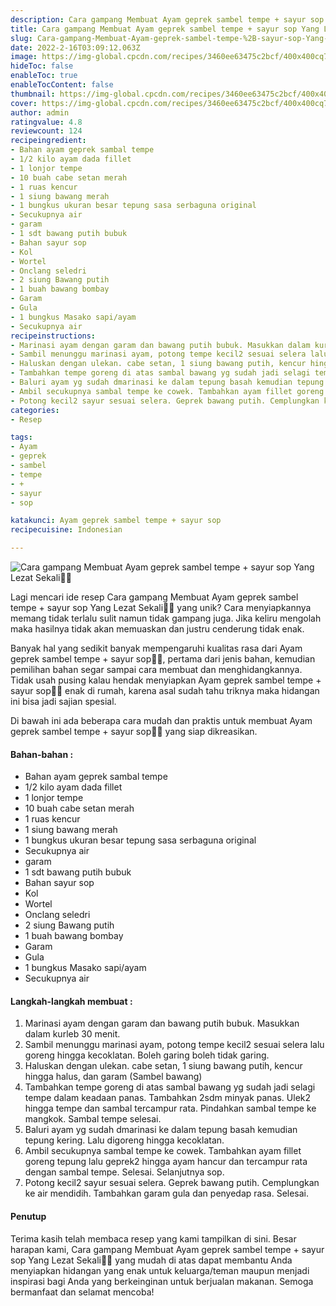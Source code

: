 ```yaml
---
description: Cara gampang Membuat Ayam geprek sambel tempe + sayur sop Yang Lezat Sekali"
title: Cara gampang Membuat Ayam geprek sambel tempe + sayur sop Yang Lezat Sekali
slug: Cara-gampang-Membuat-Ayam-geprek-sambel-tempe-%2B-sayur-sop-Yang-Lezat-Sekali
date: 2022-2-16T03:09:12.063Z
image: https://img-global.cpcdn.com/recipes/3460ee63475c2bcf/400x400cq70/photo.jpg
hideToc: false
enableToc: true
enableTocContent: false
thumbnail: https://img-global.cpcdn.com/recipes/3460ee63475c2bcf/400x400cq70/photo.jpg
cover: https://img-global.cpcdn.com/recipes/3460ee63475c2bcf/400x400cq70/photo.jpg
author: admin
ratingvalue: 4.8
reviewcount: 124
recipeingredient:
- Bahan ayam geprek sambal tempe
- 1/2 kilo ayam dada fillet
- 1 lonjor tempe
- 10 buah cabe setan merah
- 1 ruas kencur
- 1 siung bawang merah
- 1 bungkus ukuran besar tepung sasa serbaguna original
- Secukupnya air
- garam
- 1 sdt bawang putih bubuk
- Bahan sayur sop
- Kol
- Wortel
- Onclang seledri
- 2 siung Bawang putih
- 1 buah bawang bombay
- Garam
- Gula
- 1 bungkus Masako sapi/ayam
- Secukupnya air
recipeinstructions:
- Marinasi ayam dengan garam dan bawang putih bubuk. Masukkan dalam kurleb 30 menit.
- Sambil menunggu marinasi ayam, potong tempe kecil2 sesuai selera lalu goreng hingga kecoklatan. Boleh garing boleh tidak garing.
- Haluskan dengan ulekan. cabe setan, 1 siung bawang putih, kencur hingga halus, dan garam (Sambel bawang)
- Tambahkan tempe goreng di atas sambal bawang yg sudah jadi selagi tempe dalam keadaan panas. Tambahkan 2sdm minyak panas. Ulek2 hingga tempe dan sambal tercampur rata. Pindahkan sambal tempe ke mangkok. Sambal tempe selesai.
- Baluri ayam yg sudah dmarinasi ke dalam tepung basah kemudian tepung kering. Lalu digoreng hingga kecoklatan.
- Ambil secukupnya sambal tempe ke cowek. Tambahkan ayam fillet goreng tepung lalu geprek2 hingga ayam hancur dan tercampur rata dengan sambal tempe. Selesai. Selanjutnya sop.
- Potong kecil2 sayur sesuai selera. Geprek bawang putih. Cemplungkan ke air mendidih. Tambahkan garam gula dan penyedap rasa. Selesai.
categories:
- Resep

tags:
- Ayam
- geprek
- sambel
- tempe
- +
- sayur
- sop

katakunci: Ayam geprek sambel tempe + sayur sop
recipecuisine: Indonesian

---
```


![Cara gampang Membuat Ayam geprek sambel tempe + sayur sop Yang Lezat Sekali👩‍🍳](https://img-global.cpcdn.com/recipes/3460ee63475c2bcf/400x400cq70/photo.jpg)

Lagi mencari ide resep Cara gampang Membuat Ayam geprek sambel tempe + sayur sop Yang Lezat Sekali👩‍🍳 yang unik? Cara menyiapkannya memang tidak terlalu sulit namun tidak gampang juga. Jika keliru mengolah maka hasilnya tidak akan memuaskan dan justru cenderung tidak enak.

Banyak hal yang sedikit banyak mempengaruhi kualitas rasa dari Ayam geprek sambel tempe + sayur sop👩‍🍳, pertama dari jenis bahan, kemudian pemilihan bahan segar sampai cara membuat dan menghidangkannya. Tidak usah pusing kalau hendak menyiapkan Ayam geprek sambel tempe + sayur sop👩‍🍳 enak di rumah, karena asal sudah tahu triknya maka hidangan ini bisa jadi sajian spesial.

Di bawah ini ada beberapa cara mudah dan praktis untuk membuat Ayam geprek sambel tempe + sayur sop👩‍🍳 yang siap dikreasikan.

<!--inarticleads1-->

#### Bahan-bahan :

- Bahan ayam geprek sambal tempe
- 1/2 kilo ayam dada fillet
- 1 lonjor tempe
- 10 buah cabe setan merah
- 1 ruas kencur
- 1 siung bawang merah
- 1 bungkus ukuran besar tepung sasa serbaguna original
- Secukupnya air
- garam
- 1 sdt bawang putih bubuk
- Bahan sayur sop
- Kol
- Wortel
- Onclang seledri
- 2 siung Bawang putih
- 1 buah bawang bombay
- Garam
- Gula
- 1 bungkus Masako sapi/ayam
- Secukupnya air

<!--inarticleads2-->

#### Langkah-langkah membuat :

1. Marinasi ayam dengan garam dan bawang putih bubuk. Masukkan dalam kurleb 30 menit.
1. Sambil menunggu marinasi ayam, potong tempe kecil2 sesuai selera lalu goreng hingga kecoklatan. Boleh garing boleh tidak garing.
1. Haluskan dengan ulekan. cabe setan, 1 siung bawang putih, kencur hingga halus, dan garam (Sambel bawang)
1. Tambahkan tempe goreng di atas sambal bawang yg sudah jadi selagi tempe dalam keadaan panas. Tambahkan 2sdm minyak panas. Ulek2 hingga tempe dan sambal tercampur rata. Pindahkan sambal tempe ke mangkok. Sambal tempe selesai.
1. Baluri ayam yg sudah dmarinasi ke dalam tepung basah kemudian tepung kering. Lalu digoreng hingga kecoklatan.
1. Ambil secukupnya sambal tempe ke cowek. Tambahkan ayam fillet goreng tepung lalu geprek2 hingga ayam hancur dan tercampur rata dengan sambal tempe. Selesai. Selanjutnya sop.
1. Potong kecil2 sayur sesuai selera. Geprek bawang putih. Cemplungkan ke air mendidih. Tambahkan garam gula dan penyedap rasa. Selesai.

#### Penutup

Terima kasih telah membaca resep yang kami tampilkan di sini. Besar harapan kami, Cara gampang Membuat Ayam geprek sambel tempe + sayur sop Yang Lezat Sekali👩‍🍳 yang mudah di atas dapat membantu Anda menyiapkan hidangan yang enak untuk keluarga/teman maupun menjadi inspirasi bagi Anda yang berkeinginan untuk berjualan makanan. Semoga bermanfaat dan selamat mencoba!